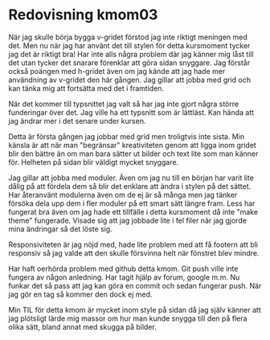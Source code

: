 ---
---
Redovisning kmom03
=========================

När jag skulle börja bygga v-gridet förstod jag inte riktigt meningen med det. Men
nu när jag har använt det till stylen för detta kursmoment tycker jag det är riktigt bra! Har inte alls några problem där jag känner mig låst till det utan tycker det snarare förenklar att göra sidan snyggare. Jag förstår också poängen med h-gridet även om jag kände att jag hade mer användning av v-gridet den här gången. Jag gillar att jobba med grid och kan tänka mig att fortsätta med det i framtiden.

När det kommer till typsnittet jag valt så har jag inte gjort några större funderingar över det. Jag ville ha ett typsnitt som är lättläst. Kan hända att jag ändrar mer i det senare under kursen.

Detta är första gången jag jobbar med grid men troligtvis inte sista. Min känsla är att när man "begränsar" kreativiteten genom att ligga inom gridet blir den bättre än om man bara sätter ut bilder och text lite som man känner för. Helheten på sidan blir väldigt mycket snyggare.

Jag gillar att jobba med moduler. Även om jag nu till en början har varit lite dålig på att fördela dem så blir det enklare att ändra i stylen på det sättet. Har återanvänt modulerna även om de ej är så många men jag tänker försöka dela upp dem i fler moduler på ett smart sätt längre fram. Less har fungerat bra även om jag hade ett tillfälle i detta kursmoment då inte "make theme" fungerade. Visade sig att jag jobbade lite i fel filer när jag gjorde mina ändringar så det löste sig.

Responsiviteten är jag nöjd med, hade lite problem med att få footern att bli responsiv så jag valde att den skulle försvinna helt när fönstret blev mindre.

Har haft oerhörda problem med github detta kmom. Git push ville inte fungera av någon anledning. Har tagit hjälp av forum, google m.m. Nu funkar det så pass att jag kan göra en commit och sedan fungerar push. När jag gör en tag så kommer den dock ej med.

Min TIL för detta kmom är mycket inom style på sidan då jag själv känner att jag plötsligt lärde mig massor om hur man kunde snygga till den på flera olika sätt, bland annat med skugga på bilder. 
